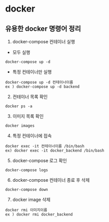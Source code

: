 # docker
## 유용한 docker 명령어 정리

1. docker-compose 컨테이너 실행
- 모두 실행
```
docker-compose up -d
```

- 특정 컨테이너만 실행

```
docker-compose up -d 컨테이너이름
ex ) docker-compose up -d backend
```

2. 컨테이너 목록 확인
```
docker ps -a
```

3. 이미지 목록 확인
```
docker images
```

4. 특정 컨테이너에 접속
```
docker exec -it 컨테이너이름 /bin/bash
ex) docker exec -it docker_backend /bin/bash
```

5. docker-compose 로그 확인
```
docker-compose logs
```

6. docker-compose 컨테이너 종료 후 삭제
```
docker-compose down
```

7. docker image 삭제
```
docker rmi 이미지이름
ex ) docker rmi docker_backend
```
